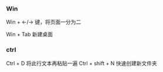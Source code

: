 ### Win
Win + ←/→ 键，将页面一分为二

Win + Tab 新建桌面

### ctrl
Ctrl + D 将此行文本再粘贴一遍
Ctrl + shift + N 快速创建新文件夹
